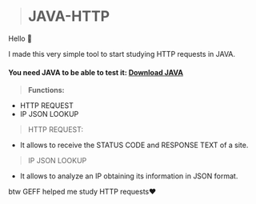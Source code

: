 > # **JAVA-HTTP**

Hello :wave: 

I made this very simple tool to start studying HTTP requests in JAVA.

#### You need JAVA to be able to test it: [Download JAVA](https://download.oracle.com/java/18/latest/jdk-18_windows-x64_bin.exe)

> **Functions:**

- HTTP REQUEST
- IP JSON LOOKUP

> HTTP REQUEST:
- It allows to receive the STATUS CODE and RESPONSE TEXT of a site.
> IP JSON LOOKUP
- It allows to analyze an IP obtaining its information in JSON format.

btw GEFF helped me study HTTP requests:heart:
